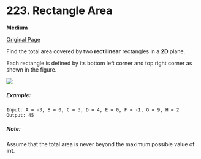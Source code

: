 # 223. Rectangle Area

**Medium**

[Original Page](https://leetcode.com/problems/rectangle-area/)

Find the total area covered by two __rectilinear__ rectangles in a __2D__ plane.

Each rectangle is defined by its bottom left corner and top right corner as shown in the figure.

![](https://assets.leetcode.com/uploads/2018/10/22/rectangle_area.png)

##### Example:
```
Input: A = -3, B = 0, C = 3, D = 4, E = 0, F = -1, G = 9, H = 2
Output: 45
```

##### Note:
Assume that the total area is never beyond the maximum possible value of __int__.
